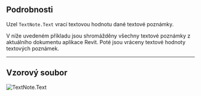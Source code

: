 ## Podrobnosti
Uzel `TextNote.Text` vrací textovou hodnotu dané textové poznámky.

V níže uvedeném příkladu jsou shromážděny všechny textové poznámky z aktuálního dokumentu aplikace Revit. Poté jsou vráceny textové hodnoty textových poznámek.

___
## Vzorový soubor

![TextNote.Text](./Revit.Elements.TextNote.Text_img.jpg)
